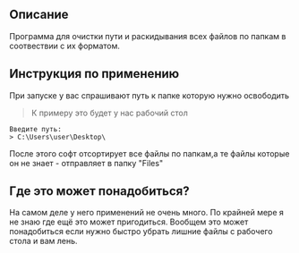 
## Описание

Программа для очистки пути и раскидывания всех файлов по папкам в соотвествии с их форматом.
## Инструкция по применению

При запуске у вас спрашивают путь к папке которую нужно освободить

> К примеру это будет у нас рабочий стол
```
Введите путь:
> C:\Users\user\Desktop\
```
После этого софт отсортирует все файлы по папкам,а те файлы которые он не знает - отправляет в папку "Files"
## Где это может понадобиться?

На самом деле у него применений не очень много.
По крайней мере я не знаю где ещё это может пригодиться.
Вообщем это может понадобиться 
если нужно быстро убрать лишние 
файлы с рабочего стола и вам лень.